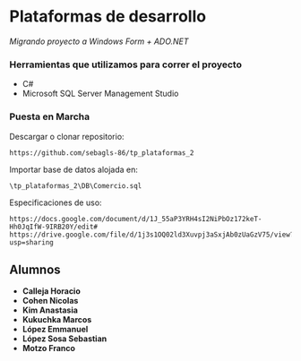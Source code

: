 # Plataformas de desarrollo

_Migrando proyecto a Windows Form + ADO.NET_

### Herramientas que utilizamos para correr el proyecto
* C#
* Microsoft SQL Server Management Studio

### Puesta en Marcha 

Descargar o clonar repositorio:

    https://github.com/sebagls-86/tp_plataformas_2

Importar base de datos alojada en:

    \tp_plataformas_2\DB\Comercio.sql

Especificaciones de uso:

    https://docs.google.com/document/d/1J_55aP3YRH4sI2NiPbOz172keT-Hh0JqIfW-9IRB20Y/edit#
    https://drive.google.com/file/d/1j3s1OQ02ld3Xuvpj3aSxjAb0zUaGzV75/view?usp=sharing

## Alumnos

* **Calleja Horacio**
* **Cohen Nicolas**
* **Kim Anastasia**
* **Kukuchka Marcos**
* **López Emmanuel**
* **López Sosa Sebastian**
* **Motzo Franco**
